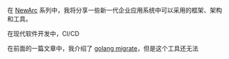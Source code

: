 
<!--
title: 数据库模式即代码
cover: ./cover.png
-->

在 [NewArc](https://yylives.cc/tag/newarc/) 系列中，我将分享一些新一代企业应用系统中可以采用的框架、架构和工具。

在现代软件开发中，CI/CD 

在前面的一篇文章中，我介绍了 [golang migrate](https://github.com/golang-migrate/migrate)，但是这个工具还无法


